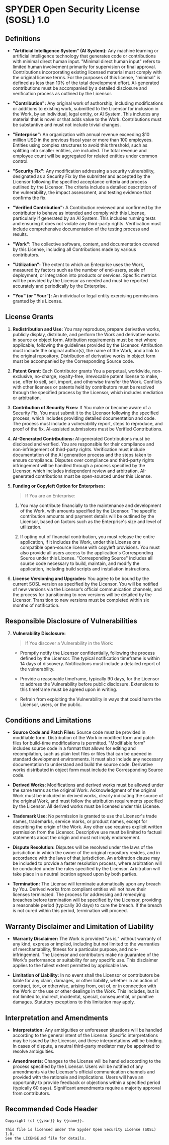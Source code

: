 # SPYDER Open Security License (SOSL) 1.0 

## Definitions 

- **"Artificial Intelligence System" (AI System):** 
    Any machine learning or artificial intelligence technology that generates
    code or contributions with minimal direct human input. "Minimal direct
    human input" refers to limited human involvement primarily for supervision
    or final approval. Contributions incorporating existing licensed material
    must comply with the original license terms. For the purposes of this
    license, "minimal" is defined as less than 10% of the total development
    effort. AI-generated contributions must be accompanied by a detailed
    disclosure and verification process as outlined by the Licensor.

- **"Contribution":** 
    Any original work of authorship, including modifications or additions to
    existing work, submitted to the Licensor for inclusion in the Work, by an
    individual, legal entity, or AI System. This includes any material that
    is novel or that adds value to the Work. Contributions must be substantive
    and must not include trivial changes.

- **"Enterprise":**
    An organization with annual revenue exceeding $10 million USD in the
    previous fiscal year or more than 100 employees. Entities using complex
    structures to avoid this threshold, such as splitting into smaller
    entities, are included. The total revenue and employee count will be
    aggregated for related entities under common control.

- **"Security Fix":**
    Any modification addressing a security vulnerability, designated as a
    Security Fix by the submitter and accepted by the Licensor following the
    specified acceptance criteria and process outlined by the Licensor. The
    criteria include a detailed description of the vulnerability, the impact
    assessment, and testing evidence that confirms the fix.

- **"Verified Contribution":**
    A Contribution reviewed and confirmed by the contributor to behave as
    intended and comply with this License, particularly if generated by an AI
    System. This includes running tests and ensuring it does not violate any
    third-party rights. Verification must include comprehensive documentation
    of the testing process and results.

- **"Work":**
    The collective software, content, and documentation covered by this
    License, including all Contributions made by various contributors.

- **"Utilization":**
    The extent to which an Enterprise uses the Work, measured by factors such
    as the number of end-users, scale of deployment, or integration into
    products or services. Specific metrics will be provided by the Licensor
    as needed and must be reported accurately and periodically
    by the Enterprise.

- **"You" (or "Your"):**
    An individual or legal entity exercising permissions granted by
    this License.

## License Grants

1. **Redistribution and Use:**
    You may reproduce, prepare derivative works, publicly display, distribute,
    and perform the Work and derivative works in source or object form.
    Attribution requirements must be met where applicable, following the
    guidelines provided by the Licensor. Attribution must include the original
    author(s), the name of the Work, and a link to the original repository.
    Distribution of derivative works in object form must be accompanied by the
    Corresponding Source code.

2. **Patent Grant:**
    Each Contributor grants You a perpetual, worldwide, non-exclusive,
    no-charge, royalty-free, irrevocable patent license to make, use, offer
    to sell, sell, import, and otherwise transfer the Work. Conflicts with
    other licenses or patents held by contributors must be resolved through
    the specified process by the Licensor, which includes mediation
    or arbitration.

3. **Contribution of Security Fixes:**
    If You make or become aware of a Security Fix, You must submit it to the
    Licensor following the specified process, which includes providing
    detailed documentation and code. The process must include a vulnerability
    report, steps to reproduce, and proof of the fix. AI-assisted submissions
    must be Verified Contributions.

4. **AI-Generated Contributions:**
    AI-generated Contributions must be disclosed and verified. You are
    responsible for their compliance and non-infringement of third-party
    rights. Verification must include documentation of the AI generation
    process and the steps taken to ensure compliance. Disputes over
    compliance and third-party rights infringement will be handled through a
    process specified by the Licensor, which includes independent review and
    arbitration. AI-generated contributions must be open-sourced
    under this License.

5. **Funding or Copyleft Option for Enterprises:**
    >If You are an Enterprise:

    1. You may contribute financially to the maintenance and development of
        the Work, with amounts specified by the Licensor. The specific
        contribution amounts and payment details will be outlined by the 
        Licensor, based on factors such as the Enterprise's size and level of utilization.

    2. If opting out of financial contribution, you must release the entire 
        application, if it includes the Work, under this License or a 
        compatible open-source license with copyleft provisions. You must 
        also provide all users access to the application's Corresponding 
        Source under this License. "Corresponding Source" includes all source 
        code necessary to build, maintain, and modify the application, 
        including build scripts and installation instructions.

6. **License Versioning and Upgrades:**
    You agree to be bound by the current SOSL version as specified by the 
    Licensor. You will be notified of new versions via the Licensor’s 
    official communication channels, and the process for transitioning to 
    new versions will be detailed by the Licensor. Transition to new 
    versions must be completed within six months of notification.

## Responsible Disclosure of Vulnerabilities

7. **Vulnerability Disclosure:**
    > If You discover a Vulnerability in the Work:

    - Promptly notify the Licensor confidentially, following the process 
        defined by the Licensor. The typical notification timeframe is within 
        14 days of discovery. Notifications must include a detailed report of
        the vulnerability.

    - Provide a reasonable timeframe, typically 90 days, for the Licensor to
        address the Vulnerability before public disclosure. Extensions to
        this timeframe must be agreed upon in writing.

    - Refrain from exploiting the Vulnerability in ways that could harm the
        Licensor, users, or the public. 

## Conditions and Limitations

- **Source Code and Patch Files:**
    Source code must be provided in modifiable form. Distribution of the Work
    in modified form and patch files for build-time modifications is
    permitted. "Modifiable form" includes source code in a format that allows
    for editing and recompilation, such as plain text files or files that can
    be opened in standard development environments. It must also include any
    necessary documentation to understand and build the source code.
    Derivative works distributed in object form must include the
    Corresponding Source code.

- **Derived Works:**
    Modifications and derived works must be allowed under the same terms as
    the original Work. Acknowledgment of the original Work must be included
    in derived works, clearly indicating the source of the original Work,
    and must follow the attribution requirements specified by the Licensor.
    All derived works must be licensed under this License.

- **Trademark Use:**
    No permission is granted to use the Licensor's trade names, trademarks,
    service marks, or product names, except for describing the origin of the
    Work. Any other use requires explicit written permission from the
    Licensor. Descriptive use must be limited to factual statements about the
    origin and must not imply endorsement.

- **Dispute Resolution:**
    Disputes will be resolved under the laws of the jurisdiction in which the
    owner of the original repository resides, and in accordance with the laws
    of that jurisdiction. An arbitration clause may be included to provide a
    faster resolution process, where arbitration will be conducted under the
    rules specified by the Licensor. Arbitration will take place in a neutral
    location agreed upon by both parties.

- **Termination:**
    The License will terminate automatically upon any breach by You. Derived
    works from compliant entities will not have their licenses terminated.
    The process for addressing and remedying breaches before termination will
    be specified by the Licensor, providing a reasonable period (typically
    30 days) to cure the breach. If the breach is not cured within this
    period, termination will proceed.

## Warranty Disclaimer and Limitation of Liability

- **Warranty Disclaimer:**
    The Work is provided "as is," without warranty of any kind, express or
    implied, including but not limited to the warranties of merchantability, 
    fitness for a particular purpose, and non-infringement. The Licensor and 
    contributors make no guarantee of the Work's performance or suitability 
    for any specific use. This disclaimer applies to the fullest extent 
    permitted by applicable law.

- **Limitation of Liability:**
    In no event shall the Licensor or contributors be liable for any claim, 
    damages, or other liability, whether in an action of contract, tort, or 
    otherwise, arising from, out of, or in connection with the Work or the 
    use or other dealings in the Work. This includes, but is not limited to, 
    indirect, incidental, special, consequential, or punitive damages. 
    Statutory exceptions to this limitation may apply.

## Interpretation and Amendments

- **Interpretation:**
    Any ambiguities or unforeseen situations will be handled according to 
    the general intent of the License. Specific interpretations may be 
    issued by the Licensor, and these interpretations will be binding. In 
    cases of dispute, a neutral third-party mediator may be appointed to 
    resolve ambiguities.

- **Amendments:**
    Changes to the License will be handled according to the process 
    specified by the Licensor. Users will be notified of any amendments 
    via the Licensor's official communication channels and provided with 
    the rationale and implications. Users will have an opportunity to 
    provide feedback or objections within a specified period (typically 
    60 days). Significant amendments require a majority approval from 
    contributors.

## Recommended Code Header

```plaintext
Copyright (c) {{year}} by {{name}}.

This file is licensed under the Spyder Open Security License (SOSL) 1.0.
See the LICENSE.md file for details.
```
